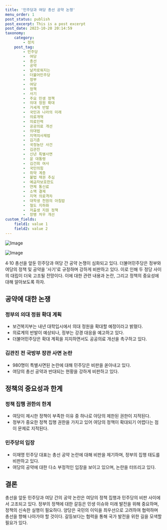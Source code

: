 ```yaml
---
title: '민주당과 여당 총선 공약 논쟁'
menu_order: 1
post_status: publish
post_excerpt: This is a post excerpt
post_date: 2023-10-20 20:14:59
taxonomy:
    category:
        - 정치
    post_tag:
        - 민주당
        -  여당
        -  총선
        -  공약
        -  날카로워지는
        -  더불어민주당
        -  정부
        -  여당
        -  정책
        -  사기
        -  주요 민생 정책
        -  의대 정원 확대
        -  거세게 반발
        -  국민과 나라의 미래
        -  의료개혁
        -  의료인력
        -  공공의료 개선
        -  의대법
        -  지역의사제법
        -  김기춘
        -  국정농단 사건
        -  김관진
        -  신년 특별사면
        -  윤 대통령
        -  김건희 여사
        -  국민의힘
        -  취약 계층
        -  불법 채권 추심
        -  예금자보호한도
        -  연체 통신료
        -  소액 결제
        -  지역 의료격차
        -  대학생 천원의 아침밥
        -  철도 지하화
        -  저출생 지원 정책
        -  장병 처우 개선
custom_fields:
    field1: value 1
    field2: value 2
---
```


![Image](https://imgnews.pstatic.net/image/629/2024/02/07/20241348170721873200_20240207000114413.jpg?type=w647)

![Image](https://imgnews.pstatic.net/image/629/2024/02/07/20246416170721873210_20240207000114418.jpg?type=w647)


4·10 총선을 앞둔 민주당과 여당 간 공약 논쟁이 심화되고 있다. 더불어민주당은 정부와 여당의 정책 및 공약을 '사기'로 규정하며 강하게 비판하고 있다. 이로 인해 두 정당 사이의 대립이 더욱 고조될 전망이다. 이에 대한 관련 내용과 논란, 그리고 정책의 중요성에 대해 알아보도록 하자.

## 공약에 대한 논쟁

### 정부의 의대 정원 확대 계획
- 보건복지부는 내년 대학입시에서 의대 정원을 확대할 예정이라고 밝혔다.
- 의료계의 반발이 예상되나, 정부는 강경 대응을 예고하고 있다.
- 더불어민주당은 확대 계획을 지지하면서도 공공의료 개선을 촉구하고 있다.

### 김관진 전 국방부 장관 사면 논란
- 980명이 특별사면된 논란에 대해 민주당은 비판을 쏟아내고 있다.
- 여당의 총선 공약과 반대되는 현황을 강하게 비판하고 있다.

## 정책의 중요성과 한계

### 정책 집행 권한의 한계
- 여당이 제시한 정책이 부족한 이유 중 하나로 야당의 제한된 권한이 지적된다.
- 정부가 중요한 정책 집행 권한을 가지고 있어 여당의 정책이 확대되기 어렵다는 점이 문제로 지적된다.

### 민주당의 입장
- 이재명 민주당 대표는 총선 공약 논란에 대해 비판을 제기하며, 정부의 집행 태도를 비판하고 있다.
- 여당의 공약에 대한 다소 부정적인 입장을 보이고 있으며, 논란을 터뜨리고 있다.

## 결론

총선을 앞둔 민주당과 여당 간의 공약 논란은 여당의 정책 집행과 민주당의 비판 사이에서 고조되고 있다. 정부의 정책에 대한 갈등은 민생 이슈와 미래 발전을 위해 중요하며, 정책의 신속한 실행이 필요하다. 양당은 국민의 이익을 최우선으로 고려하여 협력하며 총선을 향해 나아가야 할 것이다. 갈등보다는 협력을 통해 국가 발전을 위한 길을 모색할 필요가 있다.
